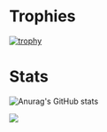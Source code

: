 
<h1>Trophies</h1>

[![trophy](https://github-profile-trophy.vercel.app/?username=Elrigor&row=2&column=3&theme=dracula&no-frame=true)](https://github.com/ryo-ma/github-profile-trophy)

<h1>Stats</h1>

![Anurag's GitHub stats](https://github-readme-stats.vercel.app/api?username=Elrigor&show_icons=true&theme=dark&hide_border=True)

<img align="center" src="http://github-readme-streak-stats.herokuapp.com?user=Elrigor&theme=dark&hide_border=true" />
